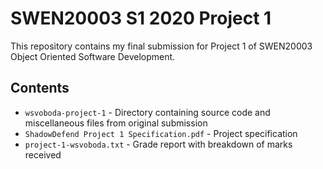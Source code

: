 # SWEN20003 S1 2020 Project 1

This repository contains my final submission for Project 1 of SWEN20003 Object Oriented Software Development.

## Contents

* `wsvoboda-project-1` - Directory containing source code and miscellaneous files from original submission
* `ShadowDefend Project 1 Specification.pdf` - Project specification
* `project-1-wsvoboda.txt` - Grade report with breakdown of marks received
